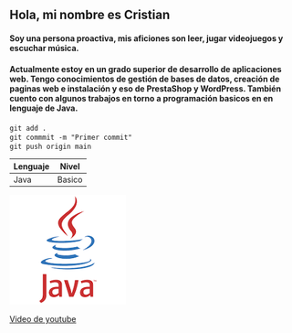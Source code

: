 ## Hola, mi nombre es Cristian

#### Soy una persona proactiva, mis aficiones son leer, jugar videojuegos y escuchar música.

#### Actualmente estoy en un grado superior de desarrollo de aplicaciones web. Tengo conocimientos de gestión de bases de datos, creación de paginas web e instalación y eso de PrestaShop y WordPress. También cuento con algunos trabajos en torno a programación basicos en en lenguaje de Java.


```git
git add .
git commmit -m "Primer commit"
git push origin main
```

| Lenguaje | Nivel |
|----------|-------| 
| Java | Basico |

<!--Comentario no visible--> 
<p align=left>
  <img src="java.png" />
</p>

[Video de youtube](https://www.youtube.com/watch?v=6DQxRQb9dCE&pp=ygUKdG9reW8gdmlldw%3D%3D)
